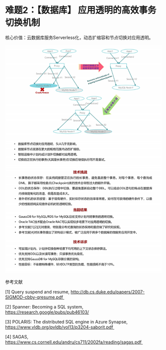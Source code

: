 # 难题2：【数据库】 应用透明的高效事务切换机制
核心价值：云数据库服务Serverless化，动态扩缩容和节点切换对应用透明。

![难题2](../figure/Problem/problem2.png)

参考文献

[1] Query suspend and resume, http://db.cs.duke.edu/papers/2007-SIGMOD-cbby-qresume.pdf 

[2] Spanner: Becoming a SQL system, https://research.google/pubs/pub46103/

[3] POLARIS: The distributed SQL engine in Azure Synapse, https://www.vldb.org/pvldb/vol13/p3204-saborit.pdf 

[4] SAGAS, https://www.cs.cornell.edu/andru/cs711/2002fa/reading/sagas.pdf 